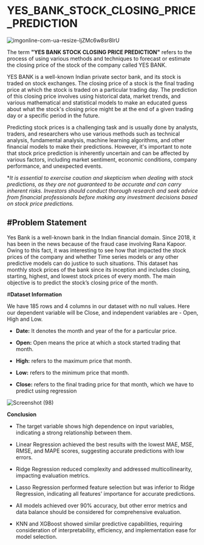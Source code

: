 # YES_BANK_STOCK_CLOSING_PRICE_PREDICTION

![imgonline-com-ua-resize-IjZMc6w8sr8IrU](https://github.com/NamiraMujawar/YES_BANK_STOCK_CLOSING_PRICE_PREDICTION/assets/120715329/bf47bba7-e4b9-4a2c-906d-b7bc3fa08122)

The term **"YES BANK STOCK CLOSING PRICE PREDICTION"** refers to the process of using various methods and techniques to forecast or estimate the closing price of the stock of the company called YES BANK.

YES BANK is a well-known Indian private sector bank, and its stock is traded on stock exchanges. The closing price of a stock is the final trading price at which the stock is traded on a particular trading day. The prediction of this closing price involves using historical data, market trends, and various mathematical and statistical models to make an educated guess about what the stock's closing price might be at the end of a given trading day or a specific period in the future.

Predicting stock prices is a challenging task and is usually done by analysts, traders, and researchers who use various methods such as technical analysis, fundamental analysis, machine learning algorithms, and other financial models to make their predictions. However, it's important to note that stock price prediction is inherently uncertain and can be affected by various factors, including market sentiment, economic conditions, company performance, and unexpected events.

**It is essential to exercise caution and skepticism when dealing with stock predictions, as they are not guaranteed to be accurate and can carry inherent risks. Investors should conduct thorough research and seek advice from financial professionals before making any investment decisions based on stock price predictions.*

#**Problem Statement**
---
Yes Bank is a well-known bank in the Indian financial domain. Since 2018, it has been in the news because of the fraud case involving Rana Kapoor. Owing to this fact, it was interesting to see how that impacted the stock prices of the company and whether Time series models or any other predictive models can do justice to such situations. This dataset has monthly stock prices of the bank since its inception and includes closing, starting, highest, and lowest stock prices of every month. The main objective is to predict the stock’s closing price of the month.

#**Dataset Information**

We have 185 rows and 4 columns in our dataset with no null values. Here our dependent variable will be Close, and independent variables are - Open, High and Low.

* **Date:** It denotes the month and year of the for a particular price.

* **Open:** Open means the price at which a stock started trading that month.

* **High:** refers to the maximum price that month.

* **Low:** refers to the minimum price that month.

* **Close:** refers to the final trading price for that month, which we have to predict using regression

![Screenshot (98)](https://github.com/NamiraMujawar/YES_BANK_STOCK_CLOSING_PRICE_PREDICTION/assets/120715329/55428b32-d75b-4482-b88a-0146b08346db)


**Conclusion**

* The target variable shows high dependence on input variables, indicating a strong relationship between them.

* Linear Regression achieved the best results with the lowest MAE, MSE, RMSE, and MAPE scores, suggesting accurate predictions with low errors.

* Ridge Regression reduced complexity and addressed multicollinearity, impacting evaluation metrics.

* Lasso Regression performed feature selection but was inferior to Ridge Regression, indicating all features' importance for accurate predictions.

* All models achieved over 90% accuracy, but other error metrics and data balance should be considered for comprehensive evaluation.

* KNN and XGBoost showed similar predictive capabilities, requiring consideration of interpretability, efficiency, and implementation ease for model selection.



